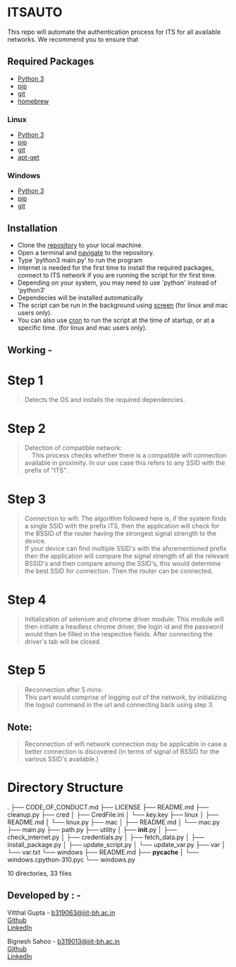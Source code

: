 # ITSAUTO

This repo will automate the authentication process for ITS for all available networks. We recommend you to ensure that 

## Required Packages

- [Python 3](https://www.python.org/)
- [pip](https://pip.pypa.io/en/stable/installing/)
- [git](https://git-scm.com/book/en/v2/Getting-Started-Installing-Git)
- [homebrew](http://brew.sh/)

### Linux

- [Python 3](https://www.python.org/)
- [pip](https://pip.pypa.io/en/stable/installing/)
- [git](https://git-scm.com/book/en/v2/Getting-Started-Installing-Git)
- [apt-get](https://help.ubuntu.com/community/AptGet/Howto)

### Windows

- [Python 3](https://www.python.org/)
- [pip](https://pip.pypa.io/en/stable/installing/)
- [git](https://git-scm.com/book/en/v2/Getting-Started-Installing-Git)

## Installation

- Clone the [repository](https://docs.github.com/en/repositories/creating-and-managing-repositories/cloning-a-repository) to your local machine.
- Open a terminal and [navigate](https://www.redhat.com/sysadmin/navigating-filesystem-linux-terminal) to the repository.
- Type 'python3 main.py' to run the program
- Internet is needed for the first time to install the required packages, connect to ITS network if you are running the script for thr first time.
- Depending on your system, you may need to use 'python' instead of 'python3'
- Dependecies will be installed automatically
- The script can be run in the background using [screen](https://www.howtogeek.com/662422/how-to-use-linuxs-screen-command/) (for linux and mac users only).
- You can also use [cron](https://opensource.com/article/17/11/how-use-cron-linux) to run the script at the time of startup, or at a specific time. (for linux and mac users only).

## Working -

# Step 1

 > Detects the OS and installs the required dependencies.

# Step 2

> Detection of compatible network: <br>
> &nbsp; &nbsp; This process checks whether there is a compatible wifi connection available in proximity. In our use case this refers to any SSID with the prefix of "ITS".

# Step 3

 > Connection to wifi: The algorithm followed here is, if the system finds a single SSID with the prefix ITS, then the application will check for the BSSID of the router having the strongest signal strength to the device.<br>
 > If your device can find multiple SSID's with the aforementioned prefix then the application will compare the signal strength of all the relevant BSSID's and then compare among the SSID's, this would determine the best SSID for connection. Then the router can be connected.

# Step 4

 > Initialization of selenium and chrome driver module: This module will then initiate a headless chrome driver, the login id and the password would then be filled in the respective fields. After connecting the driver's tab will be closed.

# Step 5

  > Reconnection after 5 mins: <br>
  > This part would comprise of logging out of the network, by initializing the logout command in the url and connecting back using step 3.

## Note:

 > Reconnection of wifi network connection may be applicable in case a better connection is discovered (in terms of signal of BSSID for the various SSID's available.)

# Directory Structure
.
├── CODE_OF_CONDUCT.md
├── LICENSE
├── README.md
├── cleanup.py
├── cred
│   ├── CredFile.ini
│   └── key.key
├── linux
│   ├── README.md
│   └── linux.py
├── mac
│   ├── README.md
│   └── mac.py
├── main.py
├── path.py
├── utility
│   ├── __init__.py
│   ├── check_internet.py
│   ├── credentials.py
│   ├── fetch_data.py
│   ├── install_package.py
│   ├── update_script.py
│   └── update_var.py
├── var
│   └── var.txt
└── windows
    ├── README.md
    ├── __pycache__
    │   └── windows.cpython-310.pyc
    └── windows.py

10 directories, 33 files

## Developed by : -

Vitthal Gupta - b319063@iiit-bh.ac.in <br> [Github](https://github.com/VitthalGupta) <br> [LinkedIn](https://www.linkedin.com/in/vitthal-g-0a0717b8/)

Bignesh Sahoo - b319013@iiit-bh.ac.in <br> [Github](https://github.com/bigsbunny) <br> [LinkedIn](https://www.linkedin.com/in/bighnesh-sahoo/)
